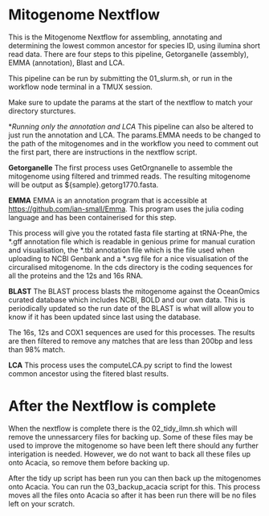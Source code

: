 # Mitogenome Nextflow

This is the Mitogenome Nextflow for assembling, annotating and determining the lowest common ancestor for species ID, using ilumina short read data. There are four steps to this pipeline, Getorganelle (assembly), EMMA (annotation), Blast and LCA.

This pipeline can be run by submitting the 01_slurm.sh, or run in the workflow node terminal in a TMUX session.

Make sure to update the params at the start of the nextflow to match your directory sturctures.

**Running only the annotation and LCA*
This pipeline can also be altered to just run the annotation and LCA. The params.EMMA needs to be changed to the path of the mitogenomes and in the workflow you need to comment out the first part, there are instructions in the nextflow script.

**Getorganelle**
The first process uses GetOrgnanelle to assemble the mitogenome using filtered and trimmed reads. The resulting mitogenome will be output as ${sample}.getorg1770.fasta.

**EMMA**
EMMA is an annotation program that is accessible at https://github.com/ian-small/Emma. This program uses the julia coding language and has been containerised for this step.

This process will give you the rotated fasta file starting at tRNA-Phe, the *.gff annotation file which is readable in genious prime for manual curation and visualisation, the *.tbl annotation file which is the file used when uploading to NCBI Genbank and a *.svg file for a nice visualisation of the circuralised mitogenome. In the cds directory is the coding sequences for all the proteins and the 12s and 16s RNA.

**BLAST**
The BLAST process blasts the mitogenome against the OceanOmics curated database which includes NCBI, BOLD and our own data. This is periodically updated so the run date of the BLAST is what will allow you to know if it has been updated since last using the database.

The 16s, 12s and COX1 sequences are used for this processes. The results are then filtered to remove any matches that are less than 200bp and less than 98% match.

**LCA**
This process uses the computeLCA.py script to find the lowest common ancestor using the fitered blast results.

# After the Nextflow is complete
When the nextflow is complete there is the 02_tidy_ilmn.sh which will remove the unnessarcery files for backing up. Some of these files may be used to improve the mitogenome so have been left there should any further interigation is needed. However, we do not want to back all these files up onto Acacia, so remove them before backing up.

After the tidy up script has been run you can then back up the mitogenomes onto Acacia. You can run the 03_backup_acacia script for this. This process moves all the files onto Acacia so after it has been run there will be no files left on your scratch.
